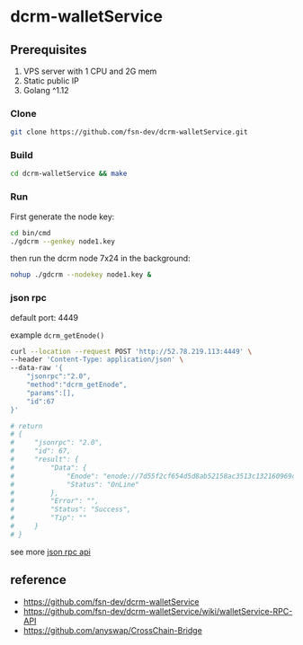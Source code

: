 # dcrm-walletService

## Prerequisites
1. VPS server with 1 CPU and 2G mem
2. Static public IP
3. Golang ^1.12

### Clone

```sh
git clone https://github.com/fsn-dev/dcrm-walletService.git
```

### Build

```sh
cd dcrm-walletService && make
```

### Run

First generate the node key:

```sh
cd bin/cmd
./gdcrm --genkey node1.key
```

then run the dcrm node 7x24 in the background:

```sh
nohup ./gdcrm --nodekey node1.key &
```

### json rpc

default port: 4449

example `dcrm_getEnode()`
```sh
curl --location --request POST 'http://52.78.219.113:4449' \
--header 'Content-Type: application/json' \
--data-raw '{
    "jsonrpc":"2.0",
    "method":"dcrm_getEnode",
    "params":[],
    "id":67
}'

# return
# {
#     "jsonrpc": "2.0",
#     "id": 67,
#     "result": {
#         "Data": {
#             "Enode": "enode://7d55f2cf654d5d8ab52158ac3513c132160969c5608c8cc5e4d9dae889d1d10cfb6ad963727cb36b93b8f18718f8d9da6aaad5bb5df32eeae62b2a4165c37b27@172.31.29.222:4441",
#             "Status": "OnLine"
#         },
#         "Error": "",
#         "Status": "Success",
#         "Tip": ""
#     }
# }
```

see more [json rpc api](https://github.com/fsn-dev/dcrm-walletService/wiki/walletService-RPC-API)

## reference
- https://github.com/fsn-dev/dcrm-walletService
- https://github.com/fsn-dev/dcrm-walletService/wiki/walletService-RPC-API
- https://github.com/anyswap/CrossChain-Bridge

